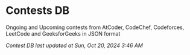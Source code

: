 # Contests DB

Ongoing and Upcoming contests from AtCoder, CodeChef, Codeforces, LeetCode and GeeksforGeeks in JSON format

*Contest DB last updated at Sun, Oct 20, 2024 3:46 AM*  

